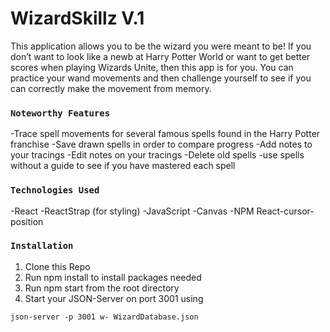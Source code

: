 
# WizardSkillz V.1

This application allows you to be the wizard you were meant to be! If you don’t want to look like a newb at Harry Potter World or want to get better scores when playing Wizards Unite, then this app is for you. You can practice your wand movements and then challenge yourself to see if you can correctly make the movement from memory. 

### `Noteworthy Features`

-Trace spell movements for several famous spells found in the Harry Potter franchise 
-Save drawn spells in order to compare progress
-Add notes to your tracings
-Edit notes on your tracings
-Delete old spells
-use spells without a guide to see if you have mastered each spell

### `Technologies Used`

-React
-ReactStrap (for styling)
-JavaScript
-Canvas
-NPM React-cursor-position

### `Installation`

1. Clone this Repo 
2. Run npm install to install packages needed
3. Run npm start from the root directory
4. Start your JSON-Server on port 3001 using 
```
json-server -p 3001 w- WizardDatabase.json
```


